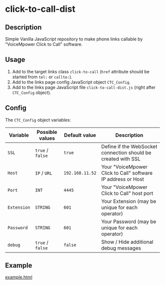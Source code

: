 # click-to-call-dist

## Description

Simple Vanilla JavaScript repository to make phone links callable by "VoiceMpower Click to Call" software.


## Usage

1. Add to the target links class `click-to-call` (`href` attribute should be started from `tel:` or `callto:`).
2. Add to the links page config JavaScript object `CTC_Config`.
3. Add to the links page JavaScript file `click-to-call-dist.js` (right after `CTC_Config` object).


## Config

The `CTC_Config` object variables:

| Variable | Possible values | Default value | Description |
| ------ | ------- | ------- | ------ |
| `SSL` | `true` / `false` | `true` | Define if the WebSocket connection should be created with SSL |
| `Host` | `IP` / `URL` | `192.168.11.52` | Your "VoiceMpower Click to Call" software IP address or Host |
| `Port` | `INT` | `4445` | Your "VoiceMpower Click to Call" host port |
| `Extension` | `STRING` | `601` | Your Extension (may be unique for each operator) |
| `Password` | `STRING` | `601` | Your Password (may be unique for each operator) |
| `debug` | `true` / `false` | `false` | Show / Hide additional debug messages |




## Example

[example.html](example.html)

